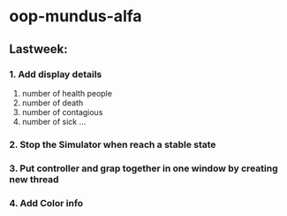 # oop-mundus-alfa
## Lastweek:
### 1. Add display details
1. number of health people
2. number of death
3. number of contagious
4. number of sick ...
### 2. Stop the Simulator when reach a stable state
### 3. Put controller and grap together in one window by creating new thread
### 4. Add Color info
